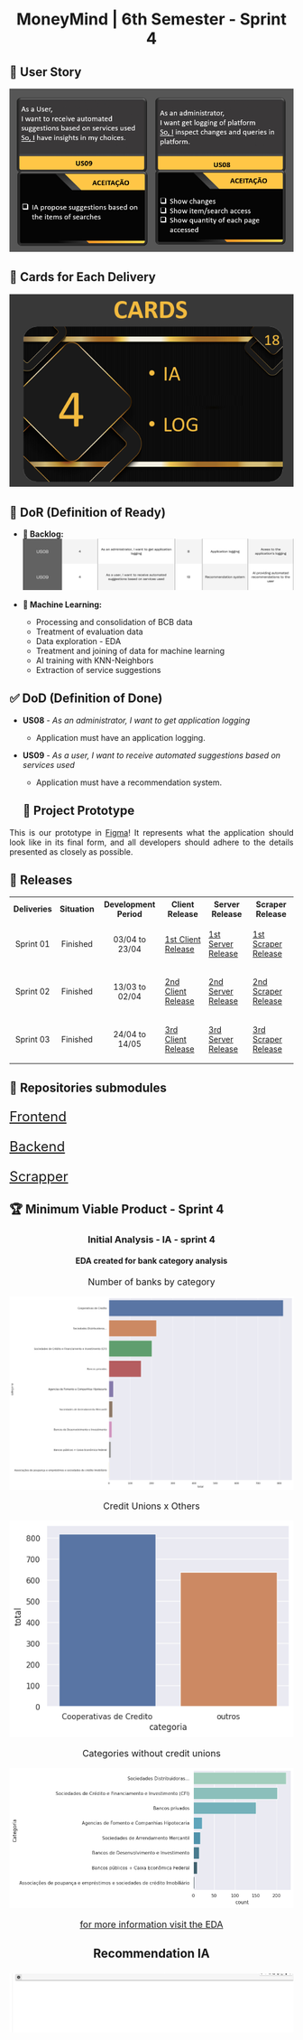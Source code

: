 <h1 align="center">MoneyMind | 6th Semester - Sprint 4</h1>
<h2>📖 User Story</h2>
<img src="https://github.com/Barbara-BB/FatecAPI-06/blob/main/docs/User Story_sprint4.png">

<h2>📅 Cards for Each Delivery</h2>
<img src="https://github.com/Barbara-BB/FatecAPI-06/blob/main/docs/CARD_sprint4.png">

## 🚦 DoR (Definition of Ready)

- **📜 Backlog:**
  <img src="https://github.com/Barbara-BB/FatecAPI-06/blob/main/docs/product_backlog_pg4.png">

- **🤖 Machine Learning:**
  - Processing and consolidation of BCB data
  - Treatment of evaluation data
  - Data exploration - EDA
  - Treatment and joining of data for machine learning
  - AI training with KNN-Neighbors
  - Extraction of service suggestions

## ✅ DoD (Definition of Done)

- **US08** - _As an administrator, I want to get application logging_

  - Application must have an application logging.

- **US09** - _As a user, I want to receive automated suggestions based on services used_
  - Application must have a recommendation system.
  <h2>🚧 Project Prototype</h2>

<p align="justify"> This is our prototype in <a href="https://www.figma.com/proto/jMCu3TlAj0V2WdrlGG78fS/Money-Mind?node-id=293-845&scaling=contain&page-id=0%3A1&starting-point-node-id=293%3A845">Figma</a>! It represents what the application should look like in its final form, and all developers should adhere to the details presented as closely as possible.</p>

<h2>📃 Releases</h2>
<table align="center">
    <tr>
        <th align="center">Deliveries</th>
        <th align="center">Situation</th>
        <th align="center">Development Period</th>
        <th align="center">Client Release</th>
        <th align="center">Server Release</th>
        <th align="center">Scraper Release</th>
    </tr>
    <tr>
        <td align="center">Sprint 01</td>
        <td align="center">Finished</td>
        <td align="center">03/04 to 23/04</td>
        <td align="center"><p align="justify"><a href="https://github.com/ThomasPalma1/FatecAPI-Client/releases/tag/v0.1">1st Client Release</a></p></td>
        <td align="center"><p align="justify"><a href="https://github.com/ThomasPalma1/FatecAPI-Server/releases/tag/v0.1">1st Server Release</a></p></td>
        <td align="center"><p align="justify"><a href="https://github.com/ThomasPalma1/FatecAPI-Scraper/releases/tag/v0.1">1st Scraper Release</a></p></td>
    </tr> 
    <tr>
     <td align="center">Sprint 02</td>
     <td align="center">Finished</td>
     <td align="center">13/03 to 02/04</td>
     <td align="center"><p align="justify"><a href="https://github.com/ThomasPalma1/FatecAPI-Client/releases/tag/v0.2">2nd Client Release</a></p></td>
     <td align="center"><p align="justify"><a href="https://github.com/ThomasPalma1/FatecAPI-Server/releases/tag/v0.2">2nd Server Release</a></p></td>
     <td align="center"><p align="justify"><a href="https://github.com/ThomasPalma1/FatecAPI-Scraper/releases/tag/v0.2">2nd Scraper Release</a></p></td>
    </tr>
    <tr>
     <td align="center">Sprint 03</td>
     <td align="center">Finished</td>
     <td align="center">24/04 to 14/05</td>
     <td align="center"><p align="justify"><a href="https://github.com/ThomasPalma1/FatecAPI-Client/releases/tag/v0.3">3rd Client Release</a></p></td>
     <td align="center"><p align="justify"><a href="https://github.com/ThomasPalma1/FatecAPI-Server/releases/tag/v0.3">3rd Server Release</a></p></td>
     <td align="center"><p align="justify"><a href="https://github.com/ThomasPalma1/FatecAPI-Scraper/releases/tag/v0.3">3rd Scraper Release</a></p></td>
    </tr>
</table>

<h2>📃 Repositories submodules</h2>
<p style="font-size:24px"><a href="https://github.com/ThomasPalma1/FatecAPI-Client">Frontend</a></p>
<p style="font-size:24px"><a href="https://github.com/ThomasPalma1/FatecAPI-Server">Backend</a></p>
<p style="font-size:24px"><a href="https://github.com/ThomasPalma1/FatecAPI-Scraper">Scrapper</a></p>

</div>
<h2> 🏆 Minimum Viable Product - Sprint 4</h2>
<div align="center">
    <h3 style="font-size:24px align="center">Initial Analysis - IA - sprint 4</h3>
    <h4 style="font-size:18px align="center">EDA created for bank category analysis</h4>
    <p style="font-size:16px">Number of banks by category</p>
    <img src="https://github.com/Barbara-BB/FatecAPI-06/blob/main/docs/Number_of banks_by_category.png" alt="Number of banks by category" /><br />
    <p style="font-size:16px">Credit Unions x Others</p>
    <img src="https://github.com/Barbara-BB/FatecAPI-06/blob/main/docs/CreditUnions_x_Others.png" alt="Credit Unions x Others" /><br />
        <p style="font-size:16px">Categories without credit unions</p>
    <img src="https://github.com/Barbara-BB/FatecAPI-06/blob/main/docs/Categories_without_credit_unions.png" alt="Categories without credit unions" /><br />
    <p style="font-size:16px"><a href="https://github.com/Barbara-BB/FatecAPI-06/blob/main/docs/EDA/EDA_Open_Finance.ipynb">
for more information visit the EDA</a></p>
<div align="center">
  <h2 style="font-size:24px align="center">Recommendation IA</h2>
    <h3 align="center">
        <img src="https://github.com/Barbara-BB/FatecAPI-06/blob/main/docs/IA.gif" alt="" /><br />
    </h3>
</div>

